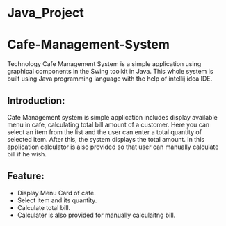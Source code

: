 # Java_Project
# Cafe-Management-System
Technology Cafe Management System is a simple application using graphical components in the Swing toolkit in Java. This whole system is built using Java programming language with the help of intellij idea IDE.

## Introduction:
Cafe Management system is simple application includes display available menu in cafe, calculating total bill amount of a customer. Here you can select an item from the list and the user can enter a total quantity of selected item. After this, the system displays the total amount. In this application calculator is also provided so that user can manually calculate bill if he wish.

## Feature:
- Display Menu Card of cafe.
- Select item and its quantity.
- Calculate total bill.
- Calculater is also provided for manually calculaitng bill.

